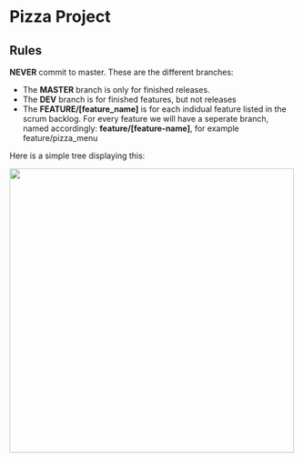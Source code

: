 # Pizza Project

## Rules
__NEVER__ commit to master. These are the different branches:
* The __MASTER__ branch is only for finished releases.
* The __DEV__ branch is for finished features, but not releases
* The __FEATURE/[feature_name]__ is for each indidual feature listed in the scrum backlog. For every feature we will have a seperate branch, named accordingly: __feature/[feature-name]__, for example feature/pizza_menu


Here is a simple tree displaying this:

<img src="https://i.imgur.com/ttYFAIL.png" width="500"/>
